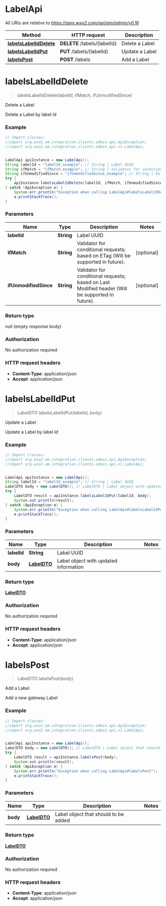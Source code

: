 # LabelApi

All URIs are relative to *https://apis.wso2.com/api/am/admin/v0.16*

Method | HTTP request | Description
------------- | ------------- | -------------
[**labelsLabelIdDelete**](LabelApi.md#labelsLabelIdDelete) | **DELETE** /labels/{labelId} | Delete a Label
[**labelsLabelIdPut**](LabelApi.md#labelsLabelIdPut) | **PUT** /labels/{labelId} | Update a Label
[**labelsPost**](LabelApi.md#labelsPost) | **POST** /labels | Add a Label


<a name="labelsLabelIdDelete"></a>
# **labelsLabelIdDelete**
> labelsLabelIdDelete(labelId, ifMatch, ifUnmodifiedSince)

Delete a Label

Delete a Label by label Id 

### Example
```java
// Import classes:
//import org.wso2.am.integration.clients.admin.api.ApiException;
//import org.wso2.am.integration.clients.admin.api.v1.LabelApi;


LabelApi apiInstance = new LabelApi();
String labelId = "labelId_example"; // String | Label UUID 
String ifMatch = "ifMatch_example"; // String | Validator for conditional requests; based on ETag (Will be supported in future). 
String ifUnmodifiedSince = "ifUnmodifiedSince_example"; // String | Validator for conditional requests; based on Last Modified header (Will be supported in future). 
try {
    apiInstance.labelsLabelIdDelete(labelId, ifMatch, ifUnmodifiedSince);
} catch (ApiException e) {
    System.err.println("Exception when calling LabelApi#labelsLabelIdDelete");
    e.printStackTrace();
}
```

### Parameters

Name | Type | Description  | Notes
------------- | ------------- | ------------- | -------------
 **labelId** | **String**| Label UUID  |
 **ifMatch** | **String**| Validator for conditional requests; based on ETag (Will be supported in future).  | [optional]
 **ifUnmodifiedSince** | **String**| Validator for conditional requests; based on Last Modified header (Will be supported in future).  | [optional]

### Return type

null (empty response body)

### Authorization

No authorization required

### HTTP request headers

 - **Content-Type**: application/json
 - **Accept**: application/json

<a name="labelsLabelIdPut"></a>
# **labelsLabelIdPut**
> LabelDTO labelsLabelIdPut(labelId, body)

Update a Label

Update a Label by label Id 

### Example
```java
// Import classes:
//import org.wso2.am.integration.clients.admin.api.ApiException;
//import org.wso2.am.integration.clients.admin.api.v1.LabelApi;


LabelApi apiInstance = new LabelApi();
String labelId = "labelId_example"; // String | Label UUID 
LabelDTO body = new LabelDTO(); // LabelDTO | Label object with updated information 
try {
    LabelDTO result = apiInstance.labelsLabelIdPut(labelId, body);
    System.out.println(result);
} catch (ApiException e) {
    System.err.println("Exception when calling LabelApi#labelsLabelIdPut");
    e.printStackTrace();
}
```

### Parameters

Name | Type | Description  | Notes
------------- | ------------- | ------------- | -------------
 **labelId** | **String**| Label UUID  |
 **body** | [**LabelDTO**](LabelDTO.md)| Label object with updated information  |

### Return type

[**LabelDTO**](LabelDTO.md)

### Authorization

No authorization required

### HTTP request headers

 - **Content-Type**: application/json
 - **Accept**: application/json

<a name="labelsPost"></a>
# **labelsPost**
> LabelDTO labelsPost(body)

Add a Label

Add a new gateway Label 

### Example
```java
// Import classes:
//import org.wso2.am.integration.clients.admin.api.ApiException;
//import org.wso2.am.integration.clients.admin.api.v1.LabelApi;


LabelApi apiInstance = new LabelApi();
LabelDTO body = new LabelDTO(); // LabelDTO | Label object that should to be added 
try {
    LabelDTO result = apiInstance.labelsPost(body);
    System.out.println(result);
} catch (ApiException e) {
    System.err.println("Exception when calling LabelApi#labelsPost");
    e.printStackTrace();
}
```

### Parameters

Name | Type | Description  | Notes
------------- | ------------- | ------------- | -------------
 **body** | [**LabelDTO**](LabelDTO.md)| Label object that should to be added  |

### Return type

[**LabelDTO**](LabelDTO.md)

### Authorization

No authorization required

### HTTP request headers

 - **Content-Type**: application/json
 - **Accept**: application/json

